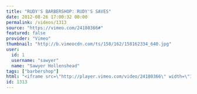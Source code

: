 ```yaml
---
title: "RUDY'S BARBERSHOP: RUDY'S SAVES"
date: 2012-08-26 17:00:32 00:00
permalink: /videos/1313
source: "https://vimeo.com/24180366#"
featured: false
provider: "Vimeo"
thumbnail: "http://b.vimeocdn.com/ts/158/162/158162334_640.jpg"
user:
  id: 1
  username: "sawyer"
  name: "Sawyer Hollenshead"
tags: ["barbershop"]
html: "<iframe src=\"http://player.vimeo.com/video/24180366\" width=\"1280\" height=\"720\" frameborder=\"0\" webkitAllowFullScreen mozallowfullscreen allowFullScreen></iframe>"
id: 1313
---
```


